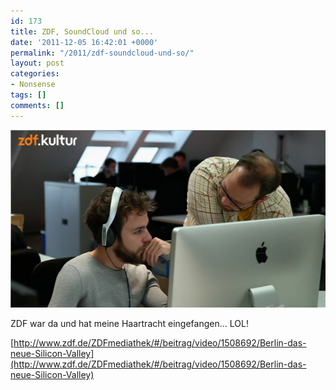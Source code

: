 ```yaml
---
id: 173
title: ZDF, SoundCloud und so...
date: '2011-12-05 16:42:01 +0000'
permalink: "/2011/zdf-soundcloud-und-so/"
layout: post
categories:
- Nonsense
tags: []
comments: []
---
```

![](/files/2011/12/Screen-Shot-2011-12-05-at-16.40.071.png "Screen Shot 2011-12-05 at 16.40.07")

ZDF war da und hat meine Haartracht eingefangen... LOL!

[<http://www.zdf.de/ZDFmediathek/#/beitrag/video/1508692/Berlin-das-neue-Silicon-Valley](http://www.zdf.de/ZDFmediathek/#/beitrag/video/1508692/Berlin-das-neue-Silicon-Valley)>